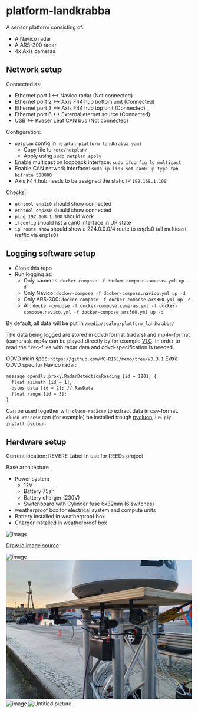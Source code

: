 # platform-landkrabba

A sensor platform consisting of:
- A Navico radar
- A ARS-300 radar
- 4x Axis cameras


## Network setup

Connected as:
* Ethernet port 1 <-> Navico radar (Not connected)
* Ethernet port 2 <-> Axis F44 hub bottom unit (Connected)
* Ethernet port 3 <-> Axis F44 hub top unit (Connected)
* Ethernet port 6 <-> External eternet source (Connected)
* USB <-> Kvaser Leaf CAN bus (Not connected)

Configuration:

* `netplan` config in `netplan-platform-landkrabba.yaml`
    * Copy file to `/etc/netplan/`
    * Apply using `sudo netplan apply`
* Enable multicast on loopback interface: `sudo ifconfig lo multicast`
* Enable CAN network interface: `sudo ip link set can0 up type can bitrate 500000`
* Axis F44 hub needs to be assigned the static IP `192.168.1.100`

Checks:

* `ethtool enp1s0` should show connected
* `ethtool enp2s0` should show connected
* `ping 192.168.1.100` should work
* `ifconfig` should list a can0 interface in UP state
* `ip route show` should show a 224.0.0.0/4 route to enp1s0 (all multicast traffic via enp1s0) 

  
## Logging software setup

* Clone this repo
* Run logging as:
    * Only cameras: `docker-compose -f docker-compose.cameras.yml up -d`
    * Only Navico: `docker-compose -f docker-compose.navico.yml up -d`
    * Only ARS-300: `docker-compose -f docker-compose.ars300.yml up -d`
    * All: `docker-compose -f docker-compose.cameras.yml -f docker-compose.navico.yml -f docker-compose.ars300.yml up -d`

By default, all data will be put in `/media/sealog/platform_landkrabba/`

The data being logged are stored in odvd-format (radars) and mp4v-format (cameras). mp4v can be played directly by for example [VLC](https://www.videolan.org/). In order to read the *.rec-files with radar data and odvd-specification is needed.

ODVD main spec: `https://github.com/MO-RISE/memo/tree/v0.3.1`
Extra ODVD spec for Navico radar:
```
message opendlv.proxy.RadarDetectionReading [id = 1201] {
  float azimuth [id = 1];
  bytes data [id = 2]; // RawData
  float range [id = 3];
}
```

Can be used together with `cluon-rec2csv` to extract data in csv-format. `cluon-rec2csv` can (for example) be installed trough [pycluon](https://github.com/MO-RISE/pycluon), i.e. `pip install pycluon`



## Hardware setup

Current location: REVERE Labet 
In use for REEDs project 

Base architecture 
- Power system 
   - 12V 
   - Battery 75ah 
   - Battery charger (230V)
   - Switchboard with Cylinder fuse 6x32mm (6 switches)
- weatherproof box for electrical system and compute units 
- Battery installed in weatherproof box
- Charger installed in weatherproof box

![image](https://user-images.githubusercontent.com/36690474/145045628-fd7898c7-4946-43c4-b808-15ec29450f91.png)

[Draw.io image source](https://risecloud-my.sharepoint.com/:u:/g/personal/ted_sjoblom_ri_se/EY4vCbqoZQ5EkSwt1cZGcOkBLVDilikyGcOJKVD8jE3cgA?e=7hvwcj) 

![image](photos/20211221_083533.jpg)
![image](photos/20211221_083604.jpg)
![image](photos/20211221_114753.jpg)
![Untitled picture](https://user-images.githubusercontent.com/36690474/149301345-a61ca7d6-5868-4c8b-ada7-d0dabbe5560b.png)
